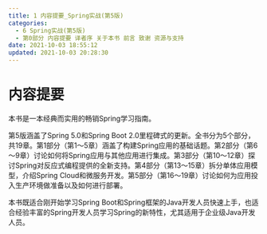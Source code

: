 ```yaml
---
title: 1 内容提要_Spring实战(第5版)
categories: 
  - 6 Spring实战(第5版)
  - 第0部分 内容提要 译者序 关于本书 前言 致谢 资源与支持
date: 2021-10-03 18:55:12
updated: 2021-10-03 20:28:30
---
```

# 内容提要
本书是一本经典而实用的畅销Spring学习指南。

第5版涵盖了Spring 5.0和Spring Boot 2.0里程碑式的更新。全书分为5个部分，共19章。第1部分（第1～5章）涵盖了构建Spring应用的基础话题。第2部分（第6～9章）讨论如何将Spring应用与其他应用进行集成。第3部分（第10～12章）探讨Spring对反应式编程提供的全新支持。第4部分（第13～15章）拆分单体应用模型，介绍Spring Cloud和微服务开发。第5部分（第16～19章）讨论如何为应用投入生产环境做准备以及如何进行部署。

本书既适合刚开始学习Spring Boot和Spring框架的Java开发人员快速上手，也适合经验丰富的Spring开发人员学习Spring的新特性，尤其适用于企业级Java开发人员。
